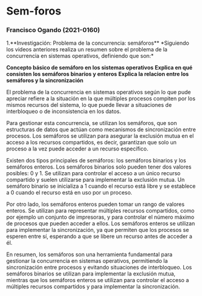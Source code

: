 # Sem-foros

### Francisco Ogando (2021-0160)
<p>
1.**Investigación: Problema de la concurrencia: semáforos**
*Siguiendo los videos anteriores realiza un resumen sobre el problema de la concurrencia en sistemas operativos, definiendo que son:*
</p>

**Concepto básico de semáforo en los sistemas operativos**
**Explica en qué consisten los semáforos binarios y enteros**
**Explica la relacion entre los semáforos y la sincronización**

El problema de la concurrencia en sistemas operativos según lo que pude apreciar refiere a la situación en la que múltiples procesos compiten por los mismos recursos del sistema, lo que puede llevar a situaciones de interbloqueo o de inconsistencia en los datos.

Para gestionar esta concurrencia, se utilizan los semáforos, que son estructuras de datos que actúan como mecanismos de sincronización entre procesos. Los semáforos se utilizan para asegurar la exclusión mutua en el acceso a los recursos compartidos, es decir, garantizan que solo un proceso a la vez puede acceder a un recurso específico.

Existen dos tipos principales de semáforos: los semáforos binarios y los semáforos enteros. Los semáforos binarios solo pueden tener dos valores posibles: 0 y 1. Se utilizan para controlar el acceso a un único recurso compartido y suelen utilizarse para implementar la exclusión mutua. Un semáforo binario se inicializa a 1 cuando el recurso está libre y se establece a 0 cuando el recurso está en uso por un proceso.

Por otro lado, los semáforos enteros pueden tomar un rango de valores enteros. Se utilizan para representar múltiples recursos compartidos, como por ejemplo un conjunto de impresoras, y para controlar el número máximo de procesos que pueden acceder a ellos. Los semáforos enteros se utilizan para implementar la sincronización, ya que permiten que los procesos se esperen entre sí, esperando a que se libere un recurso antes de acceder a él.

En resumen, los semáforos son una herramienta fundamental para gestionar la concurrencia en sistemas operativos, permitiendo la sincronización entre procesos y evitando situaciones de interbloqueo. Los semáforos binarios se utilizan para implementar la exclusión mutua, mientras que los semáforos enteros se utilizan para controlar el acceso a múltiples recursos compartidos y para implementar la sincronización.
